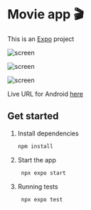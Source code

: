 # Movie app 🎬

This is an [Expo](https://expo.dev) project


![screen](https://github.com/Rolando-Barbella/expo-react-native-movie-app/tree/main/assets/images/image-1.png)

![screen](https://github.com/Rolando-Barbella/expo-react-native-movie-app/tree/main/assets/images/image-2.png)

![screen](https://github.com/Rolando-Barbella/expo-react-native-movie-app/tree/main/assets/images/image-3.png)


Live URL for Android [here](https://appetize.io/app/b_t5ya7htkrlcjnvxwyph3xw4phm)


## Get started

1. Install dependencies

   ```bash
   npm install
   ```

2. Start the app

   ```bash
    npx expo start
   ```

3. Running tests

   ```bash
    npx expo test
   ```



